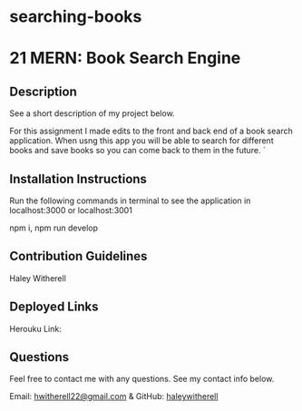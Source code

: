 # searching-books

# 21 MERN: Book Search Engine

## Description

See a short description of my project below.

For this assignment I made edits to the front and back end of a book search application. When usng this app you will be able to search for different books and save books so you can come back to them in the future. `

## Installation Instructions

Run the following commands in terminal to see the application in localhost:3000 or localhost:3001

npm i, npm run develop

## Contribution Guidelines

Haley Witherell

## Deployed Links 

Herouku Link: 

## Questions

Feel free to contact me with any questions. See my contact info below.

Email: hwitherell22@gmail.com & GitHub: [haleywitherell](https://github.com/haleywitherell)